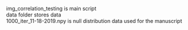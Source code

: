 img_correlation_testing is main script <br />
data folder stores data <br />
1000_iter_11-18-2019.npy is null distribution data used for the manuscript <br />
